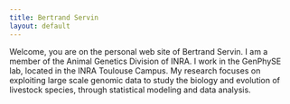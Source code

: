 ```yaml
---
title: Bertrand Servin
layout: default
---
```


Welcome, you are on the personal web site of Bertrand Servin. I am a
member of the Animal Genetics Division of INRA. I work in the GenPhySE
lab, located in the INRA Toulouse Campus. My research focuses on
exploiting large scale genomic data to study the biology and evolution
of livestock species, through statistical modeling and data analysis.
